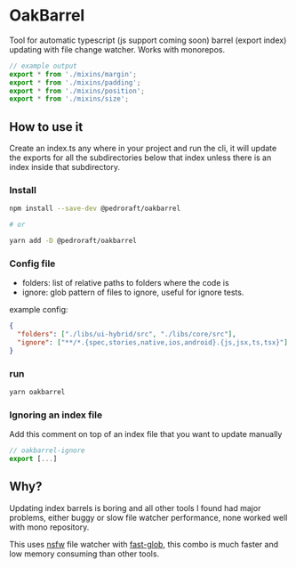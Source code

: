 # OakBarrel

Tool for automatic typescript (js support coming soon) barrel (export index) updating with file change watcher.
Works with monorepos.

```typescript
// example output
export * from './mixins/margin';
export * from './mixins/padding';
export * from './mixins/position';
export * from './mixins/size';
```

## How to use it

Create an index.ts any where in your project and run the cli, it will update the exports for all the subdirectories below that index unless there is an index inside that subdirectory.

### Install

```bash
npm install --save-dev @pedroraft/oakbarrel

# or

yarn add -D @pedroraft/oakbarrel
```

### Config file

- folders: list of relative paths to folders where the code is
- ignore: glob pattern of files to ignore, useful for ignore tests.

example config:

```json
{
  "folders": ["./libs/ui-hybrid/src", "./libs/core/src"],
  "ignore": ["**/*.{spec,stories,native,ios,android}.{js,jsx,ts,tsx}"]
}
```

### run

```bash
yarn oakbarrel
```

### Ignoring an index file

Add this comment on top of an index file that you want to update manually

```typescript
// oakbarrel-ignore
export [...]
```

## Why?

Updating index barrels is boring and all other tools I found had major problems, either buggy or slow file watcher performance, none worked well with mono repository.

This uses [nsfw](https://github.com/Axosoft/nsfw) file watcher with [fast-glob](https://github.com/mrmlnc/fast-glob), this combo is much faster and low memory consuming than other tools.

